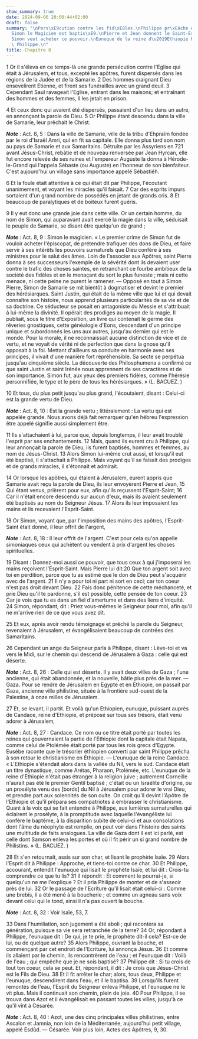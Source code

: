 ```yaml
---
show_summary: true
date: 2024-09-06 20:00:44+02:00
draft: false
summary: "\nPers\xE9cution contre les fid\xE8les.\nPhilippe pr\xEAche en Samarie.\n\
  Simon le Magicien est baptis\xE9.\nPierre et Jean donnent le Saint-Esprit aux Samaritains.\n\
  Simon veut acheter ce pouvoir.\nEunuque de la reine d\u2019Ethiopie baptis\xE9 par\
  \ Philippe.\n"
title: Chapitre 8
---
```





1 Or il s'éleva en ce temps-là une grande persécution contre l'Eglise qui était à Jérusalem, et tous, excepté les apôtres, furent dispersés dans les régions de la Judée et de la Samarie. 2 Des hommes craignant Dieu ensevelirent Etienne, et firent ses funérailles avec un grand deuil. 3 Cependant Saul ravageait l'Eglise, entrant dans les maisons; et entraînant des hommes et des femmes, il les jetait en prison.


4 Et ceux donc qui avaient été dispersés, passaient d'un lieu dans un autre, en annonçant la parole de Dieu. 5 Or Philippe étant descendu dans la ville de Samarie, leur prêchait le Christ.

***Note*** :  Act. 8, 5 : Dans la ville de Samarie, ville de la tribu d'Ehpraïm fondée par le roi d'Israël Amri, qui en fit sa capitale. Elle donna plus tard son nom au pays de Samarie et aux Samaritains. Détruite par les Assyriens en 721 avant Jésus-Christ, rebâtie et de nouveau renversée par Jean Hyrcan, elle fut encore relevée de ses ruines et l'empereur Auguste la donna à Hérode-le-Grand qui l'appela Sébaste (ou Auguste) en l'honneur de son bienfaiteur. C'est aujourd'hui un village sans importance appelé Sébastiéh.

6 Et la foule était attentive à ce qui était dit par Philippe, l'écoutant unanimement, et voyant les miracles qu'il faisait. 7 Car des esprits impurs sortaient d'un grand nombre de possédés en jetant de grands cris. 8 Et beaucoup de paralytiques et de boiteux furent guéris.


9 Il y eut donc une grande joie dans cette ville. Or un certain homme, du nom de Simon, qui auparavant avait exercé la magie dans la ville, séduisait le peuple de Samarie, se disant être quelqu'un de grand ;

***Note*** :  Act. 8, 9 : Simon le magicien. « Le premier crime de Simon fut de vouloir acheter l'épiscopat, de prétendre trafiquer des dons de Dieu, et faire servir à ses intérêts les pouvoirs surnaturels que Dieu confère à ses ministres pour le salut des âmes. Loin de l'associer aux Apôtres, saint Pierre donna à ses successeurs l'exemple de la sévérité dont ils devaient user contre le trafic des choses saintes, en retranchant ce fourbe ambitieux de la société des fidèles et en le menaçant du sort le plus funeste ; mais ni cette menace, ni cette peine ne purent le ramener. ― Opposé en tout à Simon Pierre, Simon de Samarie se mit bientôt à dogmatiser et devint le premier des hérésiarques. Saint Justin, qui était de la même ville que lui et qui devait connaître son histoire, nous apprend plusieurs particularités de sa vie et de sa doctrine. Ce séducteur se posait en antagoniste du Messie et s'attribuait à lui-même la divinité. Il opérait des prodiges au moyen de la magie. Il publiait, sous le titre d'Exposition, un
livre qui contenait le germe des rêveries gnostiques, cette généalogie d'Eons, descendant d'un principe unique et subordonnés les uns aux autres, jusqu'au dernier qui est le monde. Pour la morale, il ne reconnaissait aucune distinction de vice et de vertu, et ne voyait de vérité ni de perfection que dans la gnose qu'il opposait à la foi. Mettant d'ailleurs sa conduite en harmonie avec ses principes, il vivait d'une manière fort répréhensible. Sa secte se perpétua jusqu'au cinquième siècle. La découverte des Philosphumena a confirmé ce que saint Justin et saint Irénée nous apprennent de ses caractères et de son importance. Simon fut, aux yeux des premiers fidèles, comme l'hérésie personnifiée, le type et le père de tous les hérésiarques. » (L. BACUEZ. )

10 Et tous, du plus petit jusqu'au plus grand, l'écoutaient, disant : Celui-ci est la grande vertu de Dieu.

***Note*** :  Act. 8, 10 : Est la grande vertu ; littéralement : La vertu qui est appelée grande. Nous avons déjà fait remarquer qu'en hébreu l'expression être appelé signifie aussi simplement être.

11 Ils s'attachaient à lui, parce que, depuis longtemps, il leur avait troublé l'esprit par ses enchantements. 12 Mais, quand ils eurent cru à Philippe, qui leur annonçait la parole de Dieu, ils furent baptisés, hommes et femmes, au nom de Jésus-Christ. 13 Alors Simon lui-même crut aussi, et lorsqu'il eut été baptisé, il s'attachait à Philippe. Mais voyant qu'il se faisait des prodiges et de grands miracles, il s'étonnait et admirait.


14 Or lorsque les apôtres, qui étaient à Jérusalem, eurent appris que Samarie avait reçu la parole de Dieu, ils leur envoyèrent Pierre et Jean, 15 Qui étant venus, prièrent pour eux, afin qu'ils reçussent l'Esprit-Saint; 16 Car il n'était encore descendu sur aucun d'eux, mais ils avaient seulement été baptisés au nom du Seigneur Jésus. 17 Alors ils leur imposaient les mains et ils recevaient l'Esprit-Saint.


18 Or Simon, voyant que, par l'imposition des mains des apôtres, l'Esprit-Saint était donné, il leur offrit de l'argent,

***Note*** :  Act. 8, 18 : Il leur offrit de l'argent. C'est pour cela qu'on appelle simoniaques ceux qui achètent ou vendent à prix d'argent les choses spirituelles.

19 Disant : Donnez-moi aussi ce pouvoir, que tous ceux à qui j'imposerai les mains reçoivent l'Esprit-Saint. Mais Pierre lui dit:20 Que ton argent soit avec toi en perdition, parce que tu as estimé que le don de Dieu peut s'acquérir avec de l'argent. 21 Il n'y a pour toi ni part ni sort en ceci; car ton coeur n'est pas droit devant Dieu. 22 Fais donc pénitence de cette méchanceté, et prie Dieu qu'il te pardonne, s'il est possible, cette pensée de ton coeur. 23 Car je vois que tu es dans un fiel d'amertume et dans des liens d'iniquité. 24 Simon, répondant, dit : Priez vous-mêmes le Seigneur pour moi, afin qu'il ne m'arrive rien de ce que vous avez dit.


25 Et eux, après avoir rendu témoignage et prêché la parole du Seigneur, revenaient à Jérusalem, et évangélisaient beaucoup de contrées des Samaritains.


26 Cependant un ange du Seigneur parla à Philippe, disant : Lève-toi et va vers le Midi, sur le chemin qui descend de Jérusalem à Gaza : celle qui est déserte.

***Note*** :  Act. 8, 26 : Celle qui est déserte. Il y avait deux villes de Gaza ; l'une ancienne, qui était abandonnée, et la nouvelle, bâtie plus près de la mer. ― Gaza. Pour se rendre de Jérusalem en Egypte et en Ethiopie, on passait par Gaza, ancienne ville philistine, située à la frontière sud-ouest de la Palestine, à onze milles de Jérusalem.

27 Et, se levant, il partit. Et voilà qu'un Ethiopien, eunuque, puissant auprès de Candace, reine d'Ethiopie, et préposé sur tous ses trésors, était venu adorer à Jérusalem,

***Note*** :  Act. 8, 27 : Candace. Ce nom ou ce titre était porté par toutes les reines qui gouvernaient la partie de l'Ethiopie dont la capitale était Napata, comme celui de Ptolémée était porté par tous les rois grecs d'Egypte. Eusèbe raconte que le trésorier éthiopien converti par saint Philippe prêcha à son retour le christianisme en Ethiopie. ― L'eunuque de la reine Candace. « L'Ethiopie s'étendait alors dans la vallée du Nil, vers le sud. Candace était un titre dynastique, comme Arétas, Pharaon, Ptolémée, etc. L'eunuque de la reine d'Ethiopie n'était pas étranger à la religion juive ; autrement Corneille n'aurait pas été le premier Gentil baptisé ; c'était ou un Israélite d'origine, ou un prosélyte venu des [bords] du Nil à Jérusalem pour adorer le vrai Dieu, et prendre part aux solennités de son culte. On croit qu'il devint l'Apôtre de l'Ethiopie et qu'il prépara ses compatriotes à embrasser le christianisme. Quant à la voix qui se fait entendre à Philippe, aux lumières surnaturelles qui éclairent le
prosélyte, à la promptitude avec laquelle l'évangéliste lui confère le baptême, à la disparition subite de celui-ci et aux consolations dont l'âme du néophyte est remplie, on peut voir dans l'histoire des saints une multitude de faits analogues. La ville de Gaza dont il est ici parlé, est celle dont Samson enleva les portes et où il fit périr un si grand nombre de Philistins. » (L. BACUEZ. )

28 Et s'en retournait, assis sur son char, et lisant le prophète Isaïe. 29 Alors l'Esprit dit à Philippe : Approche, et tiens-toi contre ce char. 30 Et Philippe, accourant, entendit l'eunuque qui lisait le prophète Isaïe, et lui dit : Crois-tu comprendre ce que tu lis? 31 Il répondit : Et comment le pourrai-je, si quelqu'un ne me l'explique ? Et il pria Philippe de monter et de s'asseoir près de lui. 32 Or le passage de l'Ecriture qu'il lisait était celui-ci : Comme une brebis, il a été mené à la boucherie ; et comme un agneau sans voix devant celui qui le tond, ainsi il n'a pas ouvert la bouche.

***Note*** :  Act. 8, 32 : Voir Isaïe, 53, 7.

33 Dans l'humiliation, son jugement a été aboli ; qui racontera sa génération, puisque sa vie sera retranchée de la terre? 34 Or, répondant à Philippe, l'eunuque dit : De qui, je te prie, le prophète dit-il cela? Est-ce de lui, ou de quelque autre? 35 Alors Philippe, ouvrant la bouche, et commençant par cet endroit de l'Ecriture, lui annonça Jésus. 36 Et comme ils allaient par le chemin, ils rencontrèrent de l'eau ; et l'eunuque dit : Voilà de l'eau ; qui empêche que je ne sois baptisé? 37 Philippe dit : Si tu crois de tout ton coeur, cela se peut. Et, répondant, il dit : Je crois que Jésus-Christ est le Fils de Dieu. 38 Et il fit arrêter le char; alors, tous deux, Philippe et l'eunuque, descendirent dans l'eau, et il le baptisa. 39 Lorsqu'ils furent remontés de l'eau, l'Esprit du Seigneur enleva Philippe, et l'eunuque ne le vit plus. Mais il continuait son chemin, plein de joie. 40 Pour Philippe, il se trouva dans Azot et il évangélisait en passant toutes les villes, jusqu'à ce qu'il vînt à Césarée.

***Note*** :  Act. 8, 40 : Azot, une des cinq principales villes philistines, entre Ascalon et Jamnia, non loin de la Méditerranée, aujourd'hui petit village, appelé Esdûd. ― Césarée. Voir plus loin, Actes des Apôtres, 9, 30.

